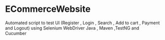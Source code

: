 # ECommerceWebsite
Automated script to test UI (Register , Login , Search , Add to cart , Payment and Logout) using Selenium WebDriver Java , Maven ,TestNG and Cucumber

